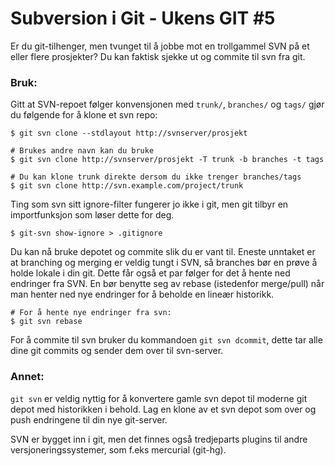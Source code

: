 # Subversion i Git - Ukens GIT #5

Er du git-tilhenger, men tvunget til å jobbe mot en trollgammel SVN på et eller flere prosjekter? Du kan faktisk sjekke ut og commite til svn fra git.

### Bruk:

Gitt at SVN-repoet følger konvensjonen med `trunk/`, `branches/` og `tags/` gjør du følgende for å klone et svn repo:

	$ git svn clone --stdlayout http://svnserver/prosjekt

	# Brukes andre navn kan du bruke
	$ git svn clone http://svnserver/prosjekt -T trunk -b branches -t tags

	# Du kan klone trunk direkte dersom du ikke trenger branches/tags
	$ git svn clone http://svn.example.com/project/trunk

Ting som svn sitt ignore-filter fungerer jo ikke i git, men git tilbyr en importfunksjon som løser dette for deg.

	$ git-svn show-ignore > .gitignore

Du kan nå bruke depotet og commite slik du er vant til. Eneste unntaket er at branching og merging er veldig tungt i SVN, så branches bør en prøve å holde lokale i din git. Dette får også et par følger for det å hente ned endringer fra SVN. En bør benytte seg av rebase (istedenfor merge/pull) når man henter ned nye endringer for å beholde en lineær historikk.

	# For å hente nye endringer fra svn:
	$ git svn rebase

For å commite til svn bruker du kommandoen `git svn dcommit`, dette tar alle dine git commits og sender dem over til svn-server.

### Annet:

`git svn` er veldig nyttig for å konvertere gamle svn depot til moderne git depot med historikken i behold. Lag en klone av et svn depot som over og push endringene til din nye git-server.

SVN er bygget inn i git, men det finnes også tredjeparts plugins til andre versjoneringssystemer, som f.eks mercurial (git-hg).
